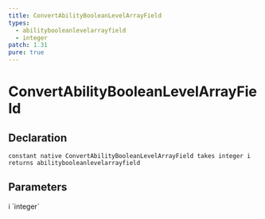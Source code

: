 ```yaml
---
title: ConvertAbilityBooleanLevelArrayField
types:
  - abilitybooleanlevelarrayfield
  - integer
patch: 1.31
pure: true
---
```


# ConvertAbilityBooleanLevelArrayField

## Declaration

```
constant native ConvertAbilityBooleanLevelArrayField takes integer i returns abilitybooleanlevelarrayfield
```

## Parameters
<dl>
  <dt>i `integer`</dt>
  <dd></dd>
</dl>
